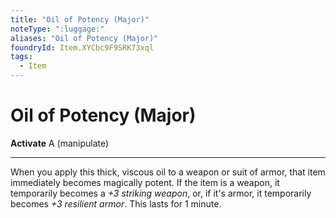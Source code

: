 ```yaml
---
title: "Oil of Potency (Major)"
noteType: ":luggage:"
aliases: "Oil of Potency (Major)"
foundryId: Item.XYCbc9F9SRK73xql
tags:
  - Item
---
```


# Oil of Potency (Major)

**Activate** A (manipulate)

* * *

When you apply this thick, viscous oil to a weapon or suit of armor, that item immediately becomes magically potent. If the item is a weapon, it temporarily becomes a _+3 striking weapon_, or, if it's armor, it temporarily becomes _+3 resilient armor_. This lasts for 1 minute.
